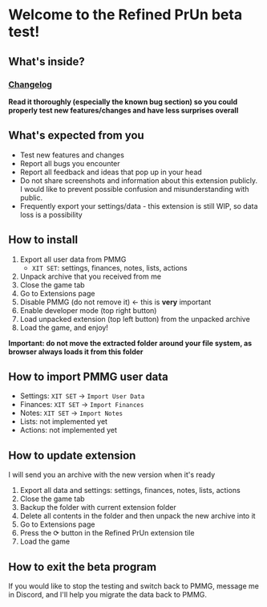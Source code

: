 # Welcome to the Refined PrUn beta test!

## What's inside?

### [Changelog](https://github.com/refined-prun/refined-prun/blob/main/CHANGELOG.md)

**Read it thoroughly (especially the known bug section) so you could
properly test new features/changes and have less surprises overall**

## What's expected from you

- Test new features and changes
- Report all bugs you encounter
- Report all feedback and ideas that pop up in your head
- Do not share screenshots and information about this extension publicly. I would like to
  prevent possible confusion and misunderstanding with public.
- Frequently export your settings/data - this extension is still WIP, so data loss is a possibility

## How to install

1. Export all user data from PMMG
   - `XIT SET`: settings, finances, notes, lists, actions
2. Unpack archive that you received from me
3. Close the game tab
4. Go to Extensions page
5. Disable PMMG (do not remove it) <- this is **very** important
6. Enable developer mode (top right button)
7. Load unpacked extension (top left button) from the unpacked archive
8. Load the game, and enjoy!

**Important: do not move the extracted folder around your file system,
as browser always loads it from this folder**

## How to import PMMG user data

- Settings: `XIT SET` -> `Import User Data`
- Finances: `XIT SET` -> `Import Finances`
- Notes: `XIT SET` -> `Import Notes`
- Lists: not implemented yet
- Actions: not implemented yet

## How to update extension

I will send you an archive with the new version when it's ready

1. Export all data and settings: settings, finances, notes, lists, actions
2. Close the game tab
3. Backup the folder with current extension folder
4. Delete all contents in the folder and then unpack the new archive into it
5. Go to Extensions page
6. Press the ⟳ button in the Refined PrUn extension tile
7. Load the game

## How to exit the beta program

If you would like to stop the testing and switch back to PMMG, message me in
Discord, and I'll help you migrate the data back to PMMG.
